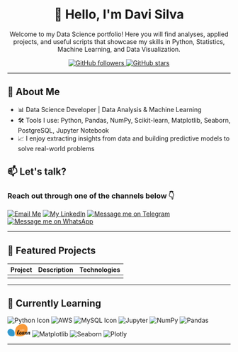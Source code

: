 <h1 align="center">👋 Hello, I'm Davi Silva</h1>

<p align="right">

</p>

<p align="center">
  Welcome to my Data Science portfolio! Here you will find analyses, applied projects, and useful scripts that showcase my skills in Python, Statistics, Machine Learning, and Data Visualization.
</p>

<p align="center">
  <a href="https://github.com/dedicadotech">
    <img src="https://img.shields.io/github/followers/dedicadotech?style=plastic&color=blue" alt="GitHub followers" title="Followers"/>
  </a>
  <a href="https://github.com/dedicadotech?tab=repositories">
    <img src="https://img.shields.io/github/stars/dedicadotech?affiliations=OWNER&style=plastic&color=blue" alt="GitHub stars" title="Stars"/>
  </a>
</p>

---

## 🚀 About Me  
- 📊 Data Science Developer | Data Analysis & Machine Learning
- 🛠️ Tools I use: Python, Pandas, NumPy, Scikit-learn, Matplotlib, Seaborn, PostgreSQL, Jupyter Notebook
- 📈 I enjoy extracting insights from data and building predictive models to solve real-world problems

## 📫 Let's talk?  
### Reach out through one of the channels below 👇  
[![Email Me](https://img.shields.io/badge/email-Contact%20me-green?style=for-the-badge&logo=gmail&logoColor=white)](mailto:dedicadotech@gmail.com?subject=New%20Project%20for%20Dedicadotech)
[![My LinkedIn](https://img.shields.io/badge/LinkedIn-Contact%20me-0A66C2?style=for-the-badge&logo=LinkedIn&logoColor=white)](https://www.linkedin.com/in/dedicadotech)
[![Message me on Telegram](https://img.shields.io/badge/Telegram-Contact%20me-2CA5E0?style=for-the-badge&logo=telegram&logoColor=white)](https://t.me/dedicadotech)
[![Message me on WhatsApp](https://img.shields.io/badge/WhatsApp-Contact%20me-25D366?style=for-the-badge&logo=whatsapp&logoColor=white)](https://wa.me/5511941402314?text=I%27m%20from%20Dedicadotech%2C%20specialized%20in%20system%20development%2C%20process%20automation%2C%20and%20custom%20solutions.%20Shall%20we%20talk%3F)

---


## 🧪 Featured Projects

| Project | Description | Technologies |
|--------|-------------|--------------|
| |


---

## 📌 Currently Learning

<p align="left">
  <img src="https://img.icons8.com/color/48/000000/python.png" alt="Python Icon" title="Python"/>
  <img src="https://img.icons8.com/color/48/amazon-web-services.png" alt="AWS" title="AWS"/>
  <img src="https://img.icons8.com/fluency/48/mysql-logo.png" alt="MySQL Icon" title="MySQL"/>
  <img src="https://img.icons8.com/fluency/48/jupyter.png" alt="Jupyter" title="Jupyter Notebook"/>
  <img src="https://img.icons8.com/color/48/numpy.png" alt="NumPy" title="NumPy"/>
  <img src="https://img.icons8.com/color/48/pandas.png" alt="Pandas" title="Pandas"/>
  <img src="https://github.com/scikit-learn/scikit-learn/blob/main/doc/logos/scikit-learn-logo-without-subtitle.svg" title="Scikit-learn" style="width:52px" style="height:52px"/> 
  <img src="https://img.icons8.com/color/48/matplotlib.png" alt="Matplotlib" title="Matplotlib"/>
  <img src="https://seaborn.pydata.org/_images/logo-mark-lightbg.svg" alt="Seaborn" title="Seaborn" style="width:52px" style="height:52px"/>
 <img src="https://techicons.dev/icons/plotly/plotly-512.png" alt="Plotly" title="Plotly"/>
</p>

---

